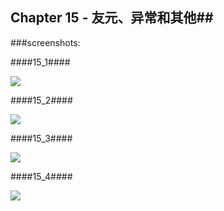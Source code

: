 ## Chapter 15 - 友元、异常和其他##

###screenshots:

####15_1####

![](https://github.com/PytLab/Cpp-Primer-Plus/blob/master/ch15/screenshots/15_1.gif)

####15_2####

![](https://github.com/PytLab/Cpp-Primer-Plus/blob/master/ch15/screenshots/15_2.gif)

####15_3####

![](https://github.com/PytLab/Cpp-Primer-Plus/blob/master/ch15/screenshots/15_3.gif)

####15_4####

![](https://github.com/PytLab/Cpp-Primer-Plus/blob/master/ch15/screenshots/15_4.gif)


